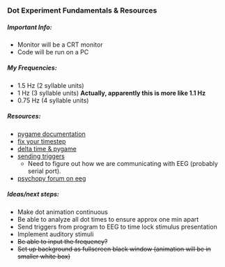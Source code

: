 ### Dot Experiment Fundamentals & Resources

##### Important Info:
- Monitor will be a CRT monitor
- Code will be run on a PC

##### My Frequencies:
- 1.5 Hz (2 syllable units)
- 1 Hz (3 syllable units) **Actually, apparently this is more like 1.1 Hz**
- 0.75 Hz (4 syllable units)

##### Resources:
- [pygame documentation](https://www.pygame.org/docs/)
- [fix your timestep](https://gafferongames.com/post/fix_your_timestep/)
- [delta time & pygame](https://www.reddit.com/r/pygame/comments/3blsr3/jittering_movement/)
- [sending triggers](https://stackoverflow.com/questions/47019995/how-to-implement-triggers-in-python-script)
  - Need to figure out how we are communicating with EEG (probably serial port).
- [psychopy forum on eeg](https://discourse.psychopy.org/search?q=eeg)

##### Ideas/next steps:
- Make dot animation continuous
- Be able to analyze all dot times to ensure approx one min apart
- Send triggers from program to EEG to time lock stimulus presentation
- Implement auditory stimuli
- ~~Be able to input the frequency?~~
- ~~Set up background as fullscreen black window (animation will be in smaller white box)~~
